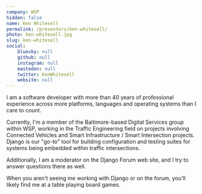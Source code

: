 ```yaml
---
company: WSP
hidden: false
name: Ken Whitesell
permalink: /presenters/ken-whitesell/
photo: ken-whitesell.jpg
slug: ken-whitesell
social:
    bluesky: null
    github: null
    instagram: null
    mastodon: null
    twitter: KenWhitesell
    website: null
---
```


I am a software developer with more than 40 years of professional experience across more platforms, languages and operating systems than I care to count.

Currently, I'm a member of the Baltimore-based Digital Services group within WSP, working in the Traffic Engineering field on projects involving Connected Vehicles and Smart Infrastructure / Smart Intersection projects. Django is our "go-to" tool for building configuration and testing suites for systems being embedded within traffic intersections.

Additionally, I am a moderator on the Django Forum web site, and I try to answer questions there as well.

When you aren't seeing me working with Django or on the forum, you'll likely find me at a table playing board games.

